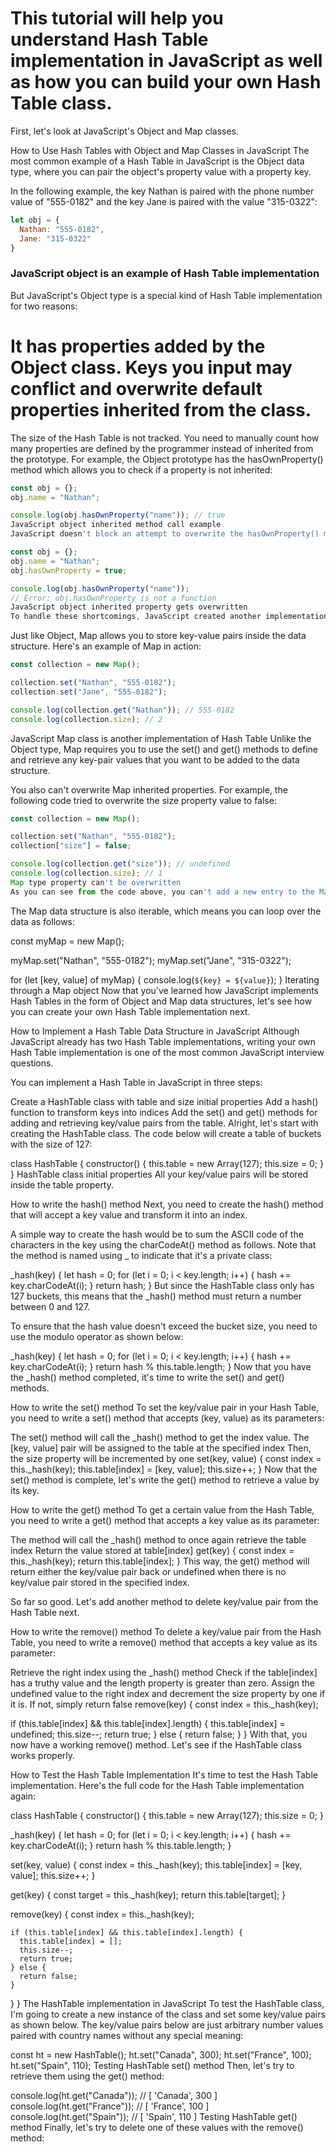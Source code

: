 # This tutorial will help you understand Hash Table implementation in JavaScript as well as how you can build your own Hash Table class.

First, let's look at JavaScript's Object and Map classes.

How to Use Hash Tables with Object and Map Classes in JavaScript
The most common example of a Hash Table in JavaScript is the Object data type, where you can pair the object's property value with a property key.

In the following example, the key Nathan is paired with the phone number value of "555-0182" and the key Jane is paired with the value "315-0322":
```javascript
let obj = {
  Nathan: "555-0182",
  Jane: "315-0322"
}

```
### JavaScript object is an example of Hash Table implementation
But JavaScript's Object type is a special kind of Hash Table implementation for two reasons:

# It has properties added by the Object class. Keys you input may conflict and overwrite default properties inherited from the class.
The size of the Hash Table is not tracked. You need to manually count how many properties are defined by the programmer instead of inherited from the prototype.
For example, the Object prototype has the hasOwnProperty() method which allows you to check if a property is not inherited:
```javascript
const obj = {};
obj.name = "Nathan";

console.log(obj.hasOwnProperty("name")); // true
JavaScript object inherited method call example
JavaScript doesn't block an attempt to overwrite the hasOwnProperty() method, which may cause an error like this:

const obj = {};
obj.name = "Nathan";
obj.hasOwnProperty = true;

console.log(obj.hasOwnProperty("name")); 
// Error: obj.hasOwnProperty is not a function
JavaScript object inherited property gets overwritten
To handle these shortcomings, JavaScript created another implementation of the Hash Table data structure which is called Map
```
Just like Object, Map allows you to store key-value pairs inside the data structure. Here's an example of Map in action:
```javascript
const collection = new Map();

collection.set("Nathan", "555-0182");
collection.set("Jane", "555-0182");

console.log(collection.get("Nathan")); // 555-0182
console.log(collection.size); // 2

```
JavaScript Map class is another implementation of Hash Table
Unlike the Object type, Map requires you to use the set() and get() methods to define and retrieve any key-pair values that you want to be added to the data structure.

You also can't overwrite Map inherited properties. For example, the following code tried to overwrite the size property value to false:
```javascript
const collection = new Map();

collection.set("Nathan", "555-0182");
collection["size"] = false;

console.log(collection.get("size")); // undefined
console.log(collection.size); // 1
Map type property can't be overwritten
As you can see from the code above, you can't add a new entry to the Map object without using the set() method.
```
The Map data structure is also iterable, which means you can loop over the data as follows:

const myMap = new Map();

myMap.set("Nathan", "555-0182");
myMap.set("Jane", "315-0322");

for (let [key, value] of myMap) {
  console.log(`${key} = ${value}`);
}
Iterating through a Map object
Now that you've learned how JavaScript implements Hash Tables in the form of Object and Map data structures, let's see how you can create your own Hash Table implementation next.

How to Implement a Hash Table Data Structure in JavaScript
Although JavaScript already has two Hash Table implementations, writing your own Hash Table implementation is one of the most common JavaScript interview questions.

You can implement a Hash Table in JavaScript in three steps:

Create a HashTable class with table and size initial properties
Add a hash() function to transform keys into indices
Add the set() and get() methods for adding and retrieving key/value pairs from the table.
Alright, let's start with creating the HashTable class. The code below will create a table of buckets with the size of 127:

class HashTable {
  constructor() {
    this.table = new Array(127);
    this.size = 0;
  }
}
HashTable class initial properties
All your key/value pairs will be stored inside the table property.

How to write the hash() method
Next, you need to create the hash() method that will accept a key value and transform it into an index.

A simple way to create the hash would be to sum the ASCII code of the characters in the key using the charCodeAt() method as follows. Note that the method is named using _ to indicate that it's a private class:

_hash(key) {
  let hash = 0;
  for (let i = 0; i < key.length; i++) {
    hash += key.charCodeAt(i);
  }
  return hash;
}
But since the HashTable class only has 127 buckets, this means that the _hash() method must return a number between 0 and 127.

To ensure that the hash value doesn't exceed the bucket size, you need to use the modulo operator as shown below:

_hash(key) {
  let hash = 0;
  for (let i = 0; i < key.length; i++) {
    hash += key.charCodeAt(i);
  }
  return hash % this.table.length;
}
Now that you have the _hash() method completed, it's time to write the set() and get() methods.

How to write the set() method
To set the key/value pair in your Hash Table, you need to write a set() method that accepts  (key, value) as its parameters:

The set() method will call the _hash() method to get the index value.
The [key, value] pair will be assigned to the table at the specified index
Then, the size property will be incremented by one
set(key, value) {
  const index = this._hash(key);
  this.table[index] = [key, value];
  this.size++;
}
Now that the set() method is complete, let's write the get() method to retrieve a value by its key.

How to write the get() method
To get a certain value from the Hash Table, you need to write a get() method that accepts a key value as its parameter:

The method will call the _hash() method to once again retrieve the table index
Return the value stored at table[index]
get(key) {
  const index = this._hash(key);
  return this.table[index];
}
This way, the get() method will return either the key/value pair back or undefined when there is no key/value pair stored in the specified index.

So far so good. Let's add another method to delete key/value pair from the Hash Table next.

How to write the remove() method
To delete a key/value pair from the Hash Table, you need to write a remove() method that accepts a key value as its parameter:

Retrieve the right index using the _hash() method
Check if the table[index] has a truthy value and the length property is greater than zero. Assign the undefined value to the right index and decrement the size property by one if it is.
If not, simply return false
remove(key) {
  const index = this._hash(key);

  if (this.table[index] && this.table[index].length) {
    this.table[index] = undefined;
    this.size--;
    return true;
  } else {
    return false;
  }
}
With that, you now have a working remove() method. Let's see if the HashTable class works properly.

How to Test the Hash Table Implementation
It's time to test the Hash Table implementation. Here's the full code for the Hash Table implementation again:

class HashTable {
  constructor() {
    this.table = new Array(127);
    this.size = 0;
  }

  _hash(key) {
    let hash = 0;
    for (let i = 0; i < key.length; i++) {
      hash += key.charCodeAt(i);
    }
    return hash % this.table.length;
  }

  set(key, value) {
    const index = this._hash(key);
    this.table[index] = [key, value];
    this.size++;
  }

  get(key) {
    const target = this._hash(key);
    return this.table[target];
  }

  remove(key) {
    const index = this._hash(key);

    if (this.table[index] && this.table[index].length) {
      this.table[index] = [];
      this.size--;
      return true;
    } else {
      return false;
    }
  }
}
The HashTable implementation in JavaScript
To test the HashTable class, I'm going to create a new instance of the class and set some key/value pairs as shown below. The key/value pairs below are just arbitrary number values paired with country names without any special meaning:

const ht = new HashTable();
ht.set("Canada", 300);
ht.set("France", 100);
ht.set("Spain", 110);
Testing HashTable set() method
Then, let's try to retrieve them using the get() method:

console.log(ht.get("Canada")); // [ 'Canada', 300 ]
console.log(ht.get("France")); // [ 'France', 100 ]
console.log(ht.get("Spain")); // [ 'Spain', 110 ]
Testing HashTable get() method
Finally, let's try to delete one of these values with the remove() method:

